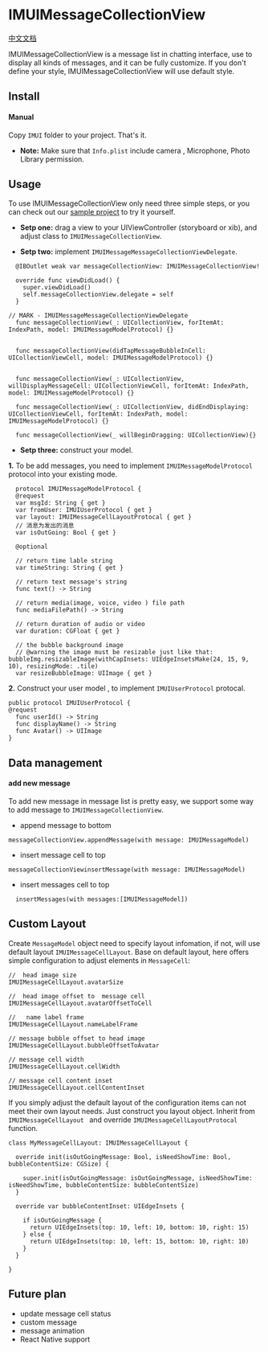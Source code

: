 # IMUIMessageCollectionView
[中文文档](https://github.com/jpush/imui/blob/dev/docs/iOS/usage_iOS.md)

IMUIMessageCollectionView is a message list in chatting interface, use to display all kinds of messages, and it can be fully customize. If you don't define your style, IMUIMessageCollectionView will use default style.

## Install
#### Manual
Copy `IMUI` folder to your project. That's it.

- **Note:** Make sure that `Info.plist` include  camera , Microphone, Photo Library permission.

## Usage
To use IMUIMessageCollectionView only need three simple steps, or you can check out our [sample project](https://github.com/jpush/imui/tree/master/iOS/IMUIChat) to try it yourself.
- **Setp one:** drag a view to your UIViewController (storyboard or xib), and adjust class to `IMUIMessageCollectionView`.

- **Setp two:** implement `IMUIMessageMessageCollectionViewDelegate`.

```
  @IBOutlet weak var messageCollectionView: IMUIMessageCollectionView!
  
  override func viewDidLoad() {
    super.viewDidLoad()
    self.messageCollectionView.delegate = self
  }

// MARK - IMUIMessageMessageCollectionViewDelegate 
  func messageCollectionView(_: UICollectionView, forItemAt: IndexPath, model: IMUIMessageModelProtocol) {}
  
  
  func messageCollectionView(didTapMessageBubbleInCell: UICollectionViewCell, model: IMUIMessageModelProtocol) {}
  
  
  func messageCollectionView(_: UICollectionView, willDisplayMessageCell: UICollectionViewCell, forItemAt: IndexPath, model: IMUIMessageModelProtocol) {}
  
  func messageCollectionView(_: UICollectionView, didEndDisplaying: UICollectionViewCell, forItemAt: IndexPath, model: IMUIMessageModelProtocol) {}
  
  func messageCollectionView(_ willBeginDragging: UICollectionView){}
```
- **Setp three:** construct your model.

**1.** To be add messages, you need to implement `IMUIMessageModelProtocol` protocol into your existing mode.
```
  protocol IMUIMessageModelProtocol {
  @request
  var msgId: String { get }
  var fromUser: IMUIUserProtocol { get }
  var layout: IMUIMessageCellLayoutProtocal { get }
  // 消息为发出的消息
  var isOutGoing: Bool { get }
  
  @optional
  
  // return time lable string
  var timeString: String { get }
  
  // return text message's string
  func text() -> String

  // return media(image, voice, video ) file path
  func mediaFilePath() -> String

  // return duration of audio or video
  var duration: CGFloat { get }

  // the bubble background image
  // @warning the image must be resizable just like that: bubbleImg.resizableImage(withCapInsets: UIEdgeInsetsMake(24, 15, 9, 10), resizingMode: .tile)
  var resizeBubbleImage: UIImage { get }
```

**2.** Construct your user model , to implement `IMUIUserProtocol` protocal.

```
public protocol IMUIUserProtocol {
@request
  func userId() -> String 
  func displayName() -> String
  func Avatar() -> UIImage
}
```

## Data management
#### add new message
To add new message in message list is pretty easy, we support some way to add message to `IMUIMessageCollectionView`.
- append message to bottom 
```
messageCollectionView.appendMessage(with message: IMUIMessageModel)
``` 

- insert message cell to top
```
messageCollectionViewinsertMessage(with message: IMUIMessageModel)
```
- insert messages cell to top
```
  insertMessages(with messages:[IMUIMessageModel])
```

## Custom  Layout
Create `MessageModel` object need to specify layout infomation, if not, will use default layout `IMUIMessageCellLayout`. Base on default layout, here offers simple configuration to adjust elements in `MessageCell`:

```
//  head image size
IMUIMessageCellLayout.avatarSize 

//  head image offset to  message cell
IMUIMessageCellLayout.avatarOffsetToCell

//   name label frame
IMUIMessageCellLayout.nameLabelFrame

// message bubble offset to head image
IMUIMessageCellLayout.bubbleOffsetToAvatar

// message cell width
IMUIMessageCellLayout.cellWidth

// message cell content inset
IMUIMessageCellLayout.cellContentInset
```

If you simply adjust the default layout of the configuration items can not meet their own layout needs.  Just construct you layout object. Inherit from `IMUIMessageCellLayout ` and override `IMUIMessageCellLayoutProtocal` function.

```
class MyMessageCellLayout: IMUIMessageCellLayout {
  
  override init(isOutGoingMessage: Bool, isNeedShowTime: Bool, bubbleContentSize: CGSize) {
    
    super.init(isOutGoingMessage: isOutGoingMessage, isNeedShowTime: isNeedShowTime, bubbleContentSize: bubbleContentSize)
  }
  
  override var bubbleContentInset: UIEdgeInsets {
    
    if isOutGoingMessage {
      return UIEdgeInsets(top: 10, left: 10, bottom: 10, right: 15)
    } else {
      return UIEdgeInsets(top: 10, left: 15, bottom: 10, right: 10)
    }
  }
  
}
```

## Future plan
- update message cell status
- custom message 
- message animation
- React Native support

